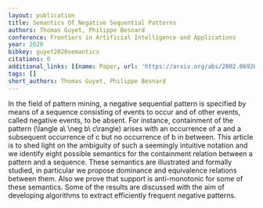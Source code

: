 ```yaml
---
layout: publication
title: Semantics Of Negative Sequential Patterns
authors: Thomas Guyet, Philippe Besnard
conference: Frontiers in Artificial Intelligence and Applications
year: 2020
bibkey: guyet2020semantics
citations: 0
additional_links: [{name: Paper, url: 'https://arxiv.org/abs/2002.06920'}]
tags: []
short_authors: Thomas Guyet, Philippe Besnard
---
```

In the field of pattern mining, a negative sequential pattern is specified by
means of a sequence consisting of events to occur and of other events, called
negative events, to be absent. For instance, containment of the pattern
\(\langle a\ \neg b\ c\rangle\) arises with an occurrence of a and a subsequent
occurrence of c but no occurrence of b in between. This article is to shed
light on the ambiguity of such a seemingly intuitive notation and we identify
eight possible semantics for the containment relation between a pattern and a
sequence. These semantics are illustrated and formally studied, in particular
we propose dominance and equivalence relations between them. Also we prove that
support is anti-monotonic for some of these semantics. Some of the results are
discussed with the aim of developing algorithms to extract efficiently frequent
negative patterns.